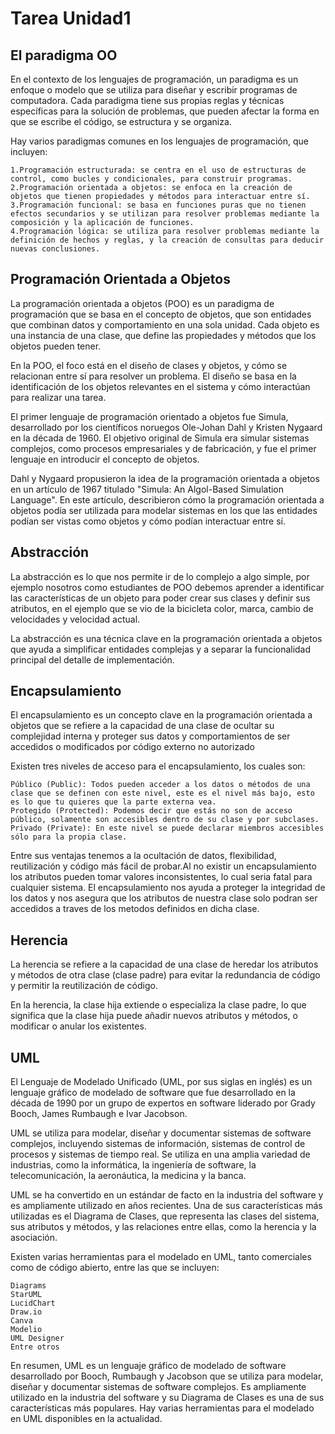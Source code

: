
# Tarea Unidad1




## El paradigma OO
En el contexto de los lenguajes de programación, un paradigma es un enfoque o modelo que se utiliza para diseñar y escribir programas de computadora. Cada paradigma tiene sus propias reglas y técnicas específicas para la solución de problemas, que pueden afectar la forma en que se escribe el código, se estructura y se organiza.

Hay varios paradigmas comunes en los lenguajes de programación, que incluyen:

    1.Programación estructurada: se centra en el uso de estructuras de control, como bucles y condicionales, para construir programas.
    2.Programación orientada a objetos: se enfoca en la creación de objetos que tienen propiedades y métodos para interactuar entre sí.
    3.Programación funcional: se basa en funciones puras que no tienen efectos secundarios y se utilizan para resolver problemas mediante la composición y la aplicación de funciones.
    4.Programación lógica: se utiliza para resolver problemas mediante la definición de hechos y reglas, y la creación de consultas para deducir nuevas conclusiones.
## Programación Orientada a Objetos
La programación orientada a objetos (POO) es un paradigma de programación que se basa en el concepto de objetos, que son entidades que combinan datos y comportamiento en una sola unidad. Cada objeto es una instancia de una clase, que define las propiedades y métodos que los objetos pueden tener.

En la POO, el foco está en el diseño de clases y objetos, y cómo se relacionan entre sí para resolver un problema. El diseño se basa en la identificación de los objetos relevantes en el sistema y cómo interactúan para realizar una tarea.

El primer lenguaje de programación orientado a objetos fue Simula, desarrollado por los científicos noruegos Ole-Johan Dahl y Kristen Nygaard en la década de 1960. El objetivo original de Simula era simular sistemas complejos, como procesos empresariales y de fabricación, y fue el primer lenguaje en introducir el concepto de objetos.

Dahl y Nygaard propusieron la idea de la programación orientada a objetos en un artículo de 1967 titulado "Simula: An Algol-Based Simulation Language". En este artículo, describieron cómo la programación orientada a objetos podía ser utilizada para modelar sistemas en los que las entidades podían ser vistas como objetos y cómo podían interactuar entre sí.

## Abstracción
La abstracción es lo que nos permite ir de lo complejo a algo simple, por ejemplo nosotros como estudiantes de POO debemos aprender a identificar las características de un objeto para poder crear sus clases y definir sus atributos, en el ejemplo que se vio de la bicicleta color, marca, cambio de velocidades y velocidad actual.

La abstracción es una técnica clave en la programación orientada a objetos que ayuda a simplificar entidades complejas y a separar la funcionalidad principal del detalle de implementación.
## Encapsulamiento

El encapsulamiento es un concepto clave en la programación orientada a objetos que se refiere a la capacidad de una clase de ocultar su complejidad interna y proteger sus datos y comportamientos de ser accedidos o modificados por código externo no autorizado

Existen tres niveles de acceso para el encapsulamiento, los cuales son:


    Público (Public): Todos pueden acceder a los datos o métodos de una clase que se definen con este nivel, este es el nivel más bajo, esto es lo que tu quieres que la parte externa vea.
    Protegido (Protected): Podemos decir que estás no son de acceso público, solamente son accesibles dentro de su clase y por subclases.
    Privado (Private): En este nivel se puede declarar miembros accesibles sólo para la propia clase.

Entre sus ventajas tenemos a la ocultación de datos, flexibilidad, reutilización y código más fácil de probar.Al no existir un encapsulamiento los atributos pueden tomar valores inconsistentes, lo cual seria fatal para cualquier sistema. El encapsulamiento nos ayuda a proteger la integridad de los datos y nos asegura que los atributos de nuestra clase solo podran ser accedidos a traves de los metodos definidos en dicha clase. 
## Herencia
La herencia se refiere a la capacidad de una clase de heredar los atributos y métodos de otra clase (clase padre) para evitar la redundancia de código y permitir la reutilización de código.

En la herencia, la clase hija extiende o especializa la clase padre, lo que significa que la clase hija puede añadir nuevos atributos y métodos, o modificar o anular los existentes.
## UML
El Lenguaje de Modelado Unificado (UML, por sus siglas en inglés) es un lenguaje gráfico de modelado de software que fue desarrollado en la década de 1990 por un grupo de expertos en software liderado por Grady Booch, James Rumbaugh e Ivar Jacobson.

UML se utiliza para modelar, diseñar y documentar sistemas de software complejos, incluyendo sistemas de información, sistemas de control de procesos y sistemas de tiempo real. Se utiliza en una amplia variedad de industrias, como la informática, la ingeniería de software, la telecomunicación, la aeronáutica, la medicina y la banca.

UML se ha convertido en un estándar de facto en la industria del software y es ampliamente utilizado en años recientes. Una de sus características más utilizadas es el Diagrama de Clases, que representa las clases del sistema, sus atributos y métodos, y las relaciones entre ellas, como la herencia y la asociación.

Existen varias herramientas para el modelado en UML, tanto comerciales como de código abierto, entre las que se incluyen:

    Diagrams
    StarUML
    LucidChart
    Draw.io
    Canva
    Modelio
    UML Designer
    Entre otros

En resumen, UML es un lenguaje gráfico de modelado de software desarrollado por Booch, Rumbaugh y Jacobson que se utiliza para modelar, diseñar y documentar sistemas de software complejos. Es ampliamente utilizado en la industria del software y su Diagrama de Clases es una de sus características más populares. Hay varias herramientas para el modelado en UML disponibles en la actualidad.
